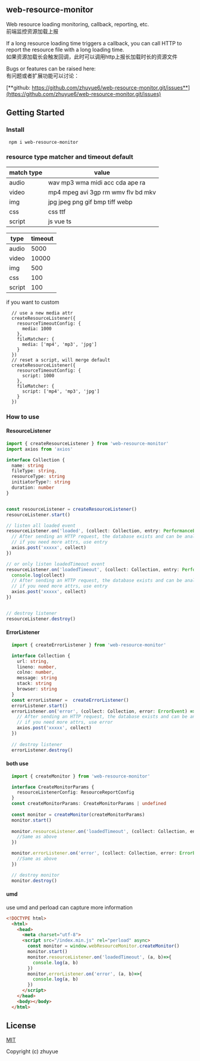 ## web-resource-monitor
Web resource loading monitoring, callback, reporting, etc.  
前端监控资源加载上报
  
If a long resource loading time triggers a callback, you can call HTTP to report the resource file with a long loading time.  
如果资源加载长会触发回调，此时可以调用http上报长加载时长的资源文件

Bugs or features can be raised here:  
有问题或者扩展功能可以讨论：  

[**github: https://github.com/zhuyue6/web-resource-monitor.git/issues**](https://github.com/zhuyue6/web-resource-monitor.git/issues)

## Getting Started

### Install
```shell
 npm i web-resource-monitor
```

### resource type matcher and timeout default

match type | value
-----|-----
audio | wav mp3 wma midi acc cda ape ra
video | mp4 mpeg avi 3gp rm wmv flv bd mkv
img | jpg jpeg png gif bmp tiff webp
css | css ttf
script | js vue ts  
   
type | timeout
-----|-----
audio | 5000
video | 10000
img | 500
css | 100
script | 100

if you want to custom

```typescipt
  // use a new media attr
  createResourceListener({
    resourceTimeoutConfig: {
      media: 1000
    },
    fileMatcher: {
      media: ['mp4', 'mp3', 'jpg']
    }
  })
  // reset a script, will merge default
  createResourceListener({
    resourceTimeoutConfig: {
      script: 1000
    },
    fileMatcher: {
      script: ['mp4', 'mp3', 'jpg']
    }
  })
```


### How to use

#### ResourceListener  

```typescript
import { createResourceListener } from 'web-resource-monitor'
import axios from 'axios'

interface Collection {
  name: string
  fileType: string,
  resourceType: string
  initiatorType?: string
  duration: number
}


const resourceListener = createResourceListener()
resourceListener.start()

// listen all loaded event
resourceListener.on('loaded', (collect: Collection, entry: PerformanceEntry) => {
  // After sending an HTTP request, the database exists and can be analyzed using a BI chart
  // if you need more attrs, use entry
  axios.post('xxxxx', collect)
})

// or only listen loadedTimeout event
resourceListener.on('loadedTimeout', (collect: Collection, entry: PerformanceEntry) => {
  console.log(collect)
  // After sending an HTTP request, the database exists and can be analyzed using a BI chart
  // if you need more attrs, use entry
  axios.post('xxxxx', collect)
})


// destroy listener
resourceListener.destroy()
```  


#### ErrorListener  
```typescript
  import { createErrorListener } from 'web-resource-monitor'

  interface Collection {
    url: string,
    lineno: number,
    colno: number,
    message: string
    stack: string
    browser: string
  }
  const errorListener =  createErrorListener()
  errorListener.start()
  errorListener.on('error', (collect: Collection, error: ErrorEvent) => {
    // After sending an HTTP request, the database exists and can be analyzed using a BI chart
    // if you need more attrs, use error
    axios.post('xxxxx', collect)
  })
  
  // destroy listener
  errorListener.destroy()
```  

#### both use  
```typescript 
  import { createMonitor } from 'web-resource-monitor'

  interface CreateMonitorParams {
    resourceListenerConfig: ResourceReportConfig
  }
  const createMonitorParams: CreateMonitorParams | undefined
  
  const monitor = createMonitor(createMonitorParams)
  monitor.start()
  
  monitor.resourceListener.on('loadedTimeout', (collect: Collection, entry: PerformanceEntry)=>{
    //Same as above
  })

  monitor.errorListener.on('error', (collect: Collection, error: ErrorEvent)=>{
    //Same as above
  })

  // destroy monitor
  monitor.destroy()
```  

#### umd 
use umd and perload can capture more information
```html
<!DOCTYPE html>
  <html>
    <head>
      <meta charset="utf-8">
      <script src="/index.min.js" rel="perload" async>
        const monitor = window.webResourceMonitor.createMonitor()
        monitor.start()
        monitor.resourceListener.on('loadedTimeout', (a, b)=>{
          console.log(a, b)
        })
        monitor.errorListener.on('error', (a, b)=>{
          console.log(a, b)
        })
      </script>
    </head>
    <body></body>
  </html>
```

## License

[MIT](https://opensource.org/licenses/MIT)

Copyright (c) zhuyue
